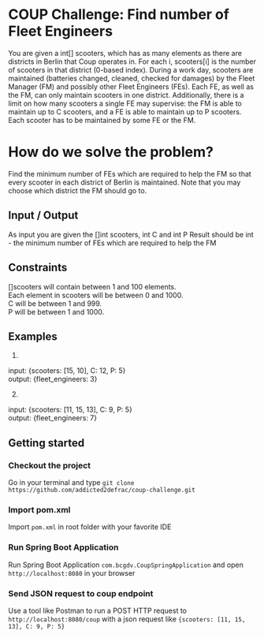 # COUP Challenge: Find number of Fleet Engineers

You are given a int[] scooters, which has as many elements as there are
districts in Berlin that Coup operates in. For each i, scooters[i] is the
number of scooters in that district (0-based index).
During a work day, scooters are maintained (batteries changed, cleaned,
checked for damages) by the Fleet Manager (FM) and possibly other Fleet
Engineers (FEs). Each FE, as well as the FM, can only maintain scooters in
one district. Additionally, there is a limit on how many scooters a single
FE may supervise: the FM is able to maintain up to C scooters, and a FE is
able to maintain up to P scooters. Each scooter has to be maintained by some FE or the FM.

# How do we solve the problem?
Find the minimum number of FEs which are required to help the FM so that every scooter in
each district of Berlin is maintained. Note that you may choose which district the FM should
go to.

## Input / Output
As input you are given the []int scooters, int C and int P
Result should be int - the minimum number of FEs which are required to help the FM

## Constraints
[]scooters will contain between 1 and 100 elements.  
Each element in scooters will be between 0 and 1000.  
C will be between 1 and 999.  
P will be between 1 and 1000.  

## Examples
1)  
input:  {scooters: [15, 10], C: 12, P: 5}  
output: {fleet_engineers: 3}  
  
2)  
input:  {scooters: [11, 15, 13], C: 9, P: 5}  
output: {fleet_engineers: 7}  

## Getting started

### Checkout the project
Go in your terminal and type `git clone https://github.com/addicted2defrac/coup-challenge.git`  

### Import pom.xml
Import `pom.xml` in root folder with your favorite IDE

### Run Spring Boot Application
Run Spring Boot Application `com.bcgdv.CoupSpringApplication` and open `http://localhost:8080` in your browser

### Send JSON request to coup endpoint
Use a tool like Postman to run a POST HTTP request to `http://localhost:8080/coup` with a json request like `{scooters: [11, 15, 13], C: 9, P: 5}`
